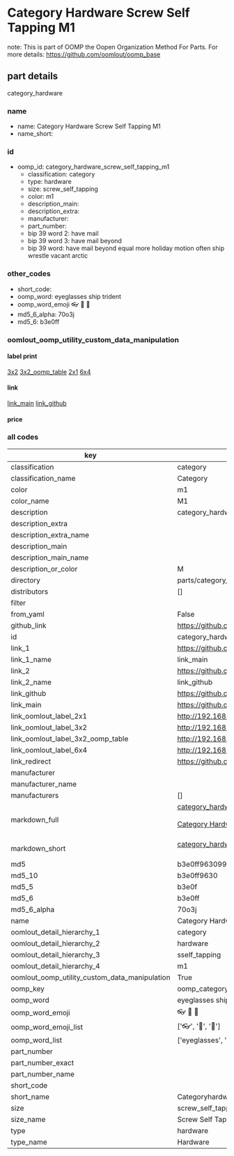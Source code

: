 # Category Hardware Screw Self Tapping M1  

note: This is part of OOMP the Oopen Organization Method For Parts. For more details: https://github.com/oomlout/oomp_base

##  part details
  



category_hardware



### name
* name: Category Hardware Screw Self Tapping M1
* name_short: 
### id
* oomp_id: category_hardware_screw_self_tapping_m1
  * classification: category
  * type: hardware
  * size: screw_self_tapping
  * color: m1
  * description_main: 
  * description_extra: 
  * manufacturer: 
  * part_number: 
  * bip 39 word 2: have mail
  * bip 39 word 3: have mail beyond
  * bip 39 word: have mail beyond equal more holiday motion often ship wrestle vacant arctic

### other_codes
* short_code: 
* oomp_word: eyeglasses ship trident
* oomp_word_emoji :eyeglasses: :ship: :trident:
* md5_6_alpha: 70o3j
* md5_6: b3e0ff






### oomlout_oomp_utility_custom_data_manipulation
#### label print
[3x2](http://192.168.1.245:1112/?label=oomp%2070o3j)
[3x2_oomp_table](http://192.168.1.108:1112/?label=oomp%2070o3j)
[2x1](http://192.168.1.242:1112/?label=oomp%2070o3j)
[6x4](http://192.168.1.55:1112/?label=oomp%2070o3j)    

#### link

[link_main](https://github.com/oomlout/oomlout_oomp_version_1_messy/tree/main/parts/category_hardware_screw_self_tapping_m1) [link_github](https://github.com/oomlout/oomlout_oomp_version_1_messy/tree/main/parts/category_hardware_screw_self_tapping_m1)                             

#### price







### all codes 
| key | value |  
| --- | --- |  
| classification | category |  
| classification_name | Category |  
| color | m1 |  
| color_name | M1 |  
| description | category_hardware |  
| description_extra |  |  
| description_extra_name |  |  
| description_main |  |  
| description_main_name |  |  
| description_or_color | M  |  
| directory | parts/category_hardware_screw_self_tapping_m1 |  
| distributors | [] |  
| filter |  |  
| from_yaml | False |  
| github_link | https://github.com/oomlout/oomlout_oomp_part_src/tree/main/parts/category_hardware_screw_self_tapping_m1 |  
| id | category_hardware_screw_self_tapping_m1 |  
| link_1 | https://github.com/oomlout/oomlout_oomp_version_1_messy/tree/main/parts/category_hardware_screw_self_tapping_m1 |  
| link_1_name | link_main |  
| link_2 | https://github.com/oomlout/oomlout_oomp_version_1_messy/tree/main/parts/category_hardware_screw_self_tapping_m1 |  
| link_2_name | link_github |  
| link_github | https://github.com/oomlout/oomlout_oomp_version_1_messy/tree/main/parts/category_hardware_screw_self_tapping_m1 |  
| link_main | https://github.com/oomlout/oomlout_oomp_version_1_messy/tree/main/parts/category_hardware_screw_self_tapping_m1 |  
| link_oomlout_label_2x1 | http://192.168.1.242:1112/?label=oomp%2070o3j |  
| link_oomlout_label_3x2 | http://192.168.1.245:1112/?label=oomp%2070o3j |  
| link_oomlout_label_3x2_oomp_table | http://192.168.1.108:1112/?label=oomp%2070o3j |  
| link_oomlout_label_6x4 | http://192.168.1.55:1112/?label=oomp%2070o3j |  
| link_redirect | https://github.com/oomlout/oomlout_oomp_version_1_messy/tree/main/parts/category_hardware_screw_self_tapping_m1 |  
| manufacturer |  |  
| manufacturer_name |  |  
| manufacturers | [] |  
| markdown_full | [category_hardware_screw_self_tapping_m1](none)<br>[](none)<br>[Category Hardware Screw Self Tapping M1](none)<br><br> |  
| markdown_short | [category_hardware_screw_self_tapping_m1](none)<br><br> |  
| md5 | b3e0ff963099b209b347e4c02ba18b4d |  
| md5_10 | b3e0ff9630 |  
| md5_5 | b3e0f |  
| md5_6 | b3e0ff |  
| md5_6_alpha | 70o3j |  
| name | Category Hardware Screw Self Tapping M1 |  
| oomlout_detail_hierarchy_1 | category |  
| oomlout_detail_hierarchy_2 | hardware |  
| oomlout_detail_hierarchy_3 | sself_tapping |  
| oomlout_detail_hierarchy_4 | m1 |  
| oomlout_oomp_utility_custom_data_manipulation | True |  
| oomp_key | oomp_category_hardware_screw_self_tapping_m1 |  
| oomp_word | eyeglasses ship trident |  
| oomp_word_emoji | :eyeglasses: :ship: :trident: |  
| oomp_word_emoji_list | [':eyeglasses:', ':ship:', ':trident:'] |  
| oomp_word_list | ['eyeglasses', 'ship', 'trident'] |  
| part_number |  |  
| part_number_exact |  |  
| part_number_name |  |  
| short_code |  |  
| short_name | Categoryhardware |  
| size | screw_self_tapping |  
| size_name | Screw Self Tapping |  
| type | hardware |  
| type_name | Hardware |  
